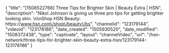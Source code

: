 {
    "title": "[1508522766] Three Tips for Brighter Skin | Beauty Extra | HSN",
    "description": "Nikol Johnson is giving us three pro tips for getting brighter looking skin. \n\nShop HSN Beauty: https:\/\/www.hsn.com\/shop\/beauty\/bs",
    "channelid": "123179144",
    "videoid": "123178186",
    "date_created": "1505930520",
    "date_modified": "1508372438",
    "type": "captivate",
    "layout": "channelVideo",
    "url": "\/hsn-network\/three-tips-for-brighter-skin-beauty-extra-hsn\/123179144-123178186"
}